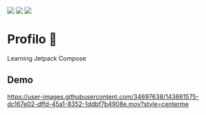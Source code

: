 ![](https://img.shields.io/static/v1?style=flat-square&logo=android&label=API&message=21%2B&color=78c257)
![](https://img.shields.io/static/v1?style=flat-square&logo=kotlin&label=Kotlin&message=1.5.31&color=007ec6)
![](https://img.shields.io/static/v1?style=flat-square&logo=androidstudio&label=ArticFox&message=2020.3.1)

# Profilo 👤
Learning Jetpack Compose

## Demo


https://user-images.githubusercontent.com/34697638/143661575-dc167e02-dffd-45a1-8352-1ddbf7b4908e.mov?style=centerme


